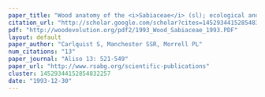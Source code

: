 ```yaml
---
paper_title: "Wood anatomy of the <i>Sabiaceae</i> (sl); ecological and systematics implications"
citation_url: "http://scholar.google.com/scholar?cites=14529344152854832257&as_sdt=5,24&sciodt=0,24&hl=en"
pdf: "http://woodevolution.org/pdf2/1993_Wood_Sabiaceae_1993.PDF"
layout: default
paper_author: "Carlquist S, Manchester SSR, Morrell PL"
num_citations: "13"
paper_journal: "Aliso 13: 521-549"
paper_url: "http://www.rsabg.org/scientific-publications"
cluster: 14529344152854832257
date: "1993-12-30"
---
```

